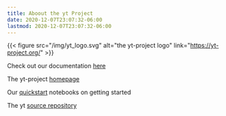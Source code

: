 ```yaml
---
title: Aboout the yt Project
date: 2020-12-07T23:07:32-06:00
lastmod: 2020-12-07T23:07:32-06:00
---
```


{{< figure src="/img/yt_logo.svg" alt="the yt-project logo"
link="https://yt-project.org/" >}}

Check out our documentation [here](https://yt-project.org/docs/dev/)

The yt-project [homepage](https://yt-project.org/)

Our [quickstart](https://yt-project.org/docs/dev/quickstart/index.html)
notebooks on getting started

The yt [source repository](https://github.com/yt-project/yt)

<!--more-->

